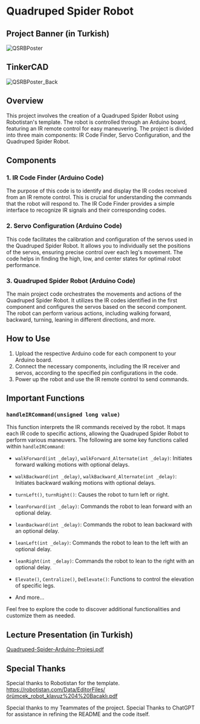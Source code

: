 # Quadruped Spider Robot

## Project Banner (in Turkish)

![QSRBPoster](https://github.com/MrAliBulut/Arduino_Quadruped_Spider/assets/95712617/a9a58923-a293-4d81-91e7-b787436f6a17)

## TinkerCAD


![QSRBPoster_Back](https://github.com/MrAliBulut/Arduino_Quadruped_Spider/assets/95712617/283c9688-e093-4ba3-a85f-060aa71e3c30)



## Overview

This project involves the creation of a Quadruped Spider Robot using Robotistan's template. The robot is controlled through an Arduino board, featuring an IR remote control for easy maneuvering. The project is divided into three main components: IR Code Finder, Servo Configuration, and the Quadruped Spider Robot.

## Components


### 1. IR Code Finder (Arduino Code)

The purpose of this code is to identify and display the IR codes received from an IR remote control. This is crucial for understanding the commands that the robot will respond to. The IR Code Finder provides a simple interface to recognize IR signals and their corresponding codes.

### 2. Servo Configuration (Arduino Code)

This code facilitates the calibration and configuration of the servos used in the Quadruped Spider Robot. It allows you to individually set the positions of the servos, ensuring precise control over each leg's movement. The code helps in finding the high, low, and center states for optimal robot performance.

### 3. Quadruped Spider Robot (Arduino Code)

The main project code orchestrates the movements and actions of the Quadruped Spider Robot. It utilizes the IR codes identified in the first component and configures the servos based on the second component. The robot can perform various actions, including walking forward, backward, turning, leaning in different directions, and more.

## How to Use

1. Upload the respective Arduino code for each component to your Arduino board.
2. Connect the necessary components, including the IR receiver and servos, according to the specified pin configurations in the code.
3. Power up the robot and use the IR remote control to send commands.

## Important Functions

### `handleIRCommand(unsigned long value)`

This function interprets the IR commands received by the robot. It maps each IR code to specific actions, allowing the Quadruped Spider Robot to perform various maneuvers. The following are some key functions called within `handleIRCommand`:

- `walkForward(int _delay)`, `walkForward_Alternate(int _delay)`: Initiates forward walking motions with optional delays.

- `walkBackward(int _delay)`, `walkBackward_Alternate(int _delay)`: Initiates backward walking motions with optional delays.

- `turnLeft()`, `turnRight()`: Causes the robot to turn left or right.

- `leanForward(int _delay)`: Commands the robot to lean forward with an optional delay.

- `leanBackward(int _delay)`: Commands the robot to lean backward with an optional delay.

- `leanLeft(int _delay)`: Commands the robot to lean to the left with an optional delay.

- `leanRight(int _delay)`: Commands the robot to lean to the right with an optional delay.

- `Elevate()`, `Centralize()`, `DeElevate()`: Functions to control the elevation of specific legs.

- And more...

Feel free to explore the code to discover additional functionalities and customize them as needed.



## Lecture Presentation (in Turkish)

[Quadruped-Spider-Arduino-Projesi.pdf](https://github.com/MrAliBulut/Arduino_Quadruped_Spider/files/13928860/Quadruped-Spider-Arduino-Projesi.pdf)


## Special Thanks

Special thanks to Robotistan for the template.
https://robotistan.com/Data/EditorFiles/örümcek_robot_klavuz%204%20Bacaklı.pdf

Special thanks to my Teammates of the project. 
Special Thanks to ChatGPT for assistance in refining the README and the code itself.
